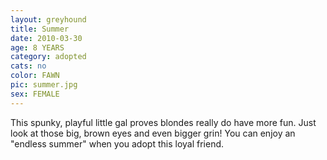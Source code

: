 ```yaml
---
layout: greyhound
title: Summer
date: 2010-03-30
age: 8 YEARS
category: adopted
cats: no
color: FAWN
pic: summer.jpg
sex: FEMALE
---
```


This spunky, playful little gal proves blondes really do have more fun.  Just look at those big, brown eyes and even
bigger grin!  You can enjoy an "endless summer" when you adopt this loyal friend.
